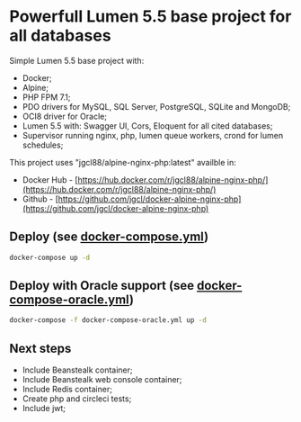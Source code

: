 # Powerfull Lumen 5.5 base project for all databases

Simple Lumen 5.5 base project with:
- Docker;
- Alpine; 
- PHP FPM 7.1;
- PDO drivers for MySQL, SQL Server, PostgreSQL, SQLite and MongoDB;
- OCI8 driver for Oracle;
- Lumen 5.5 with: Swagger UI, Cors, Eloquent for all cited databases;
- Supervisor running nginx, php, lumen queue workers, crond for lumen schedules;

This project uses "jgcl88/alpine-nginx-php:latest" availble in:
- Docker Hub - [https://hub.docker.com/r/jgcl88/alpine-nginx-php/](https://hub.docker.com/r/jgcl88/alpine-nginx-php/)
- Github - [https://github.com/jgcl/docker-alpine-nginx-php](https://github.com/jgcl/docker-alpine-nginx-php)

## Deploy (see [docker-compose.yml](docker-compose.yml)) 

```sh
docker-compose up -d
```

## Deploy with Oracle support (see [docker-compose-oracle.yml](docker-compose-oracle.yml)) 

```sh
docker-compose -f docker-compose-oracle.yml up -d
```

## Next steps

- Include Beanstealk container; 
- Include Beanstealk web console container; 
- Include Redis container; 
- Create php and circleci tests;
- Include jwt;